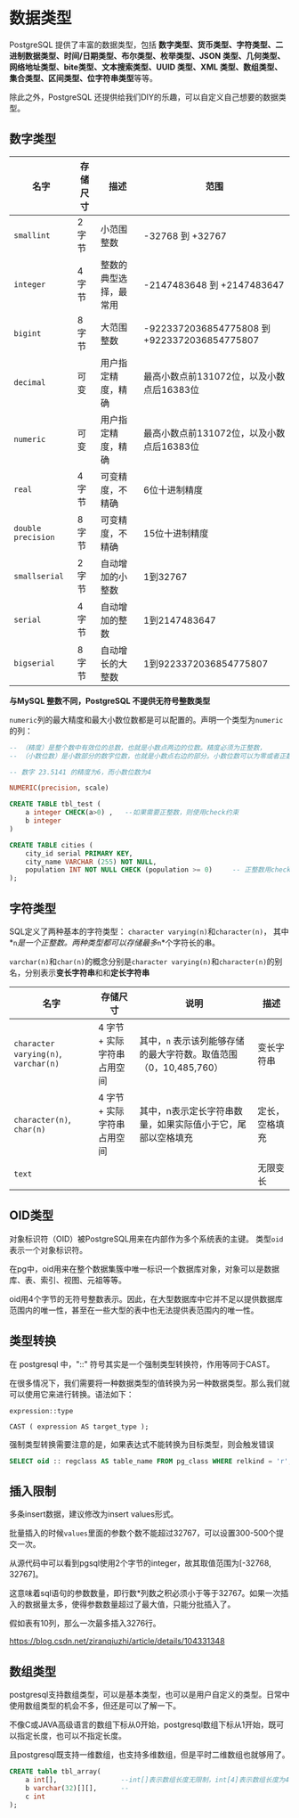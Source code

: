 # 数据类型


PostgreSQL 提供了丰富的数据类型，包括 **数字类型、货币类型、字符类型、二进制数据类型、时间/日期类型、布尔类型、枚举类型、JSON 类型、几何类型、网络地址类型、bite类型、文本搜索类型、UUID 类型、XML 类型、数组类型、集合类型、区间类型、位字符串类型**等等。

除此之外，PostgreSQL 还提供给我们DIY的乐趣，可以自定义自己想要的数据类型。



## 数字类型



| 名字               | 存储尺寸 | 描述                   | 范围                                         |
| ------------------ | -------- | ---------------------- | -------------------------------------------- |
| `smallint`         | 2字节    | 小范围整数             | -32768   到 +32767                           |
| `integer`          | 4字节    | 整数的典型选择，最常用 | -2147483648 到 +2147483647                   |
| `bigint`           | 8字节    | 大范围整数             | -9223372036854775808 到 +9223372036854775807 |
| `decimal`          | 可变     | 用户指定精度，精确     | 最高小数点前131072位，以及小数点后16383位    |
| `numeric`          | 可变     | 用户指定精度，精确     | 最高小数点前131072位，以及小数点后16383位    |
| `real`             | 4字节    | 可变精度，不精确       | 6位十进制精度                                |
| `double precision` | 8字节    | 可变精度，不精确       | 15位十进制精度                               |
| `smallserial`      | 2字节    | 自动增加的小整数       | 1到32767                                     |
| `serial`           | 4字节    | 自动增加的整数         | 1到2147483647                                |
| `bigserial`        | 8字节    | 自动增长的大整数       | 1到9223372036854775807                       |

**与MySQL 整数不同，PostgreSQL 不提供无符号整数类型**

`numeric`列的最大精度和最大小数位数都是可以配置的。声明一个类型为`numeric`的列：

```SQL
-- （精度）是整个数中有效位的总数，也就是小数点两边的位数。精度必须为正整数，
-- （小数位数）是小数部分的数字位数，也就是小数点右边的部分。小数位数可以为零或者正数

-- 数字 23.5141 的精度为6，而小数位数为4

NUMERIC(precision, scale)

CREATE TABLE tbl_test (
    a integer CHECK(a>0) ,   --如果需要正整数，则使用check约束
    b integer 
)


```



```sql
CREATE TABLE cities (
    city_id serial PRIMARY KEY,
    city_name VARCHAR (255) NOT NULL,
    population INT NOT NULL CHECK (population >= 0)		-- 正整数用check约束来实现
);
```





## 字符类型



SQL定义了两种基本的字符类型： `character varying(n)`和`character(n)`， 其中*`n`*是一个正整数。两种类型都可以存储最多*`n`*个字符长的串。

`varchar(n)`和`char(n)`的概念分别是`character varying(n)`和`character(n)`的别名，分别表示**变长字符串**和和**定长字符串**



| 名字                                 | 存储尺寸                    | 说明                                                         | 描述           |
| ------------------------------------ | --------------------------- | ------------------------------------------------------------ | -------------- |
| `character varying(n)`, `varchar(n)` | 4 字节 + 实际字符串占用空间 | 其中，`n` 表示该列能够存储的最大字符数。取值范围（0，10,485,760） | 变长字符串     |
| `character(n)`, `char(n)`            | 4 字节 + 实际字符串占用空间 | 其中，n表示定长字符串数量，如果实际值小于它，尾部以空格填充  | 定长，空格填充 |
| `text`                               |                             |                                                              | 无限变长       |





## OID类型

对象标识符（OID）被PostgreSQL用来在内部作为多个系统表的主键。 类型`oid`表示一个对象标识符。



在pg中，oid用来在整个数据集簇中唯一标识一个数据库对象，对象可以是数据库、表、索引、视图、元祖等等。



oid用4个字节的无符号整数表示。因此，在大型数据库中它并不足以提供数据库范围内的唯一性，甚至在一些大型的表中也无法提供表范围内的唯一性。



## 类型转换





在 postgresql 中，"::" 符号其实是一个强制类型转换符，作用等同于CAST。

在很多情况下，我们需要将一种数据类型的值转换为另一种数据类型。那么我们就可以使用它来进行转换。语法如下：

```
expression::type

CAST ( expression AS target_type );
```

强制类型转换需要注意的是，如果表达式不能转换为目标类型，则会触发错误





```sql
SELECT oid :: regclass AS table_name FROM pg_class WHERE relkind = 'r';
```




## 插入限制

多条insert数据，建议修改为insert values形式。

批量插入的时候`values`里面的参数个数不能超过32767，可以设置300-500个提交一次。


从源代码中可以看到pgsql使用2个字节的integer，故其取值范围为[-32768, 32767]。

这意味着sql语句的参数数量，即行数*列数之积必须小于等于32767。如果一次插入的数据量太多，使得参数数量超过了最大值，只能分批插入了。

假如表有10列，那么一次最多插入3276行。

https://blog.csdn.net/ziranqiuzhi/article/details/104331348



## 数组类型

postgresql支持数组类型，可以是基本类型，也可以是用户自定义的类型。日常中使用数组类型的机会不多，但还是可以了解一下。

不像C或JAVA高级语言的数组下标从0开始，postgresql数组下标从1开始，既可以指定长度，也可以不指定长度。

且postgresql既支持一维数组，也支持多维数组，但是平时二维数组也就够用了。


```SQL
CREATE table tbl_array(
	a int[],                --int[]表示数组长度无限制，int[4]表示数组长度为4.
	b varchar(32)[][],      -- 
	c int
);


```